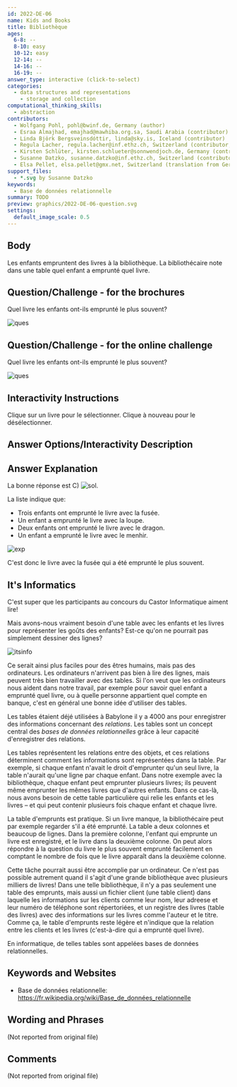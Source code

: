 ```yaml
---
id: 2022-DE-06
name: Kids and Books
title: Bibliothèque
ages:
  6-8: --
  8-10: easy
  10-12: easy
  12-14: --
  14-16: --
  16-19: --
answer_type: interactive (click-to-select)
categories:
  - data structures and representations
    - storage and collection
computational_thinking_skills:
  - abstraction
contributors:
  - Wolfgang Pohl, pohl@bwinf.de, Germany (author)
  - Esraa Almajhad, emajhad@mawhiba.org.sa, Saudi Arabia (contributor)
  - Linda Björk Bergsveinsdóttir, linda@sky.is, Iceland (contributor)
  - Regula Lacher, regula.lacher@inf.ethz.ch, Switzerland (contributor, translation from English into German)
  - Kirsten Schlüter, kirsten.schlueter@sonnwendjoch.de, Germany (contributor)
  - Susanne Datzko, susanne.datzko@inf.ethz.ch, Switzerland (contributor, graphics)
  - Elsa Pellet, elsa.pellet@gmx.net, Switzerland (translation from German into French)
support_files:
  - *.svg by Susanne Datzko
keywords:
  - Base de données relationnelle
summary: TODO
preview: graphics/2022-DE-06-question.svg
settings:
  default_image_scale: 0.5
---
```


[exp]: graphics/2022-DE-06-explanation.svg "Explication"
[itsinfo]: graphics/2022-DE-06-itsinformatics.svg "It's Informatics"
[ques]: graphics/2022-DE-06-question.svg "Question"
[sol]: graphics/2022-DE-06-solution.svg "Solution"

## Body

Les enfants empruntent des livres à la bibliothèque. La bibliothécaire note dans une table quel enfant a emprunté quel livre.

## Question/Challenge - for the brochures

Quel livre les enfants ont-ils emprunté le plus souvent?

![ques]


## Question/Challenge - for the online challenge

Quel livre les enfants ont-ils emprunté le plus souvent?

![ques]


## Interactivity Instructions

Clique sur un livre pour le sélectionner. Clique à nouveau pour le désélectionner.

## Answer Options/Interactivity Description

<!-- empty -->


## Answer Explanation

La bonne réponse est C) ![sol].

La liste indique que:
 - Trois enfants ont emprunté le livre avec la fusée.
 - Un enfant a emprunté le livre avec la loupe.
 - Deux enfants ont emprunté le livre avec le dragon.
 - Un enfant a emprunté le livre avec le menhir.

![exp]

C'est donc le livre avec la fusée qui a été emprunté le plus souvent.


## It's Informatics

C'est super que les participants au concours du Castor Informatique aiment lire! 

Mais avons-nous vraiment besoin d'une table avec les enfants et les livres pour représenter les goûts des enfants? Est-ce qu'on ne pourrait pas simplement dessiner des lignes?

![itsinfo]

Ce serait ainsi plus faciles pour des êtres humains, mais pas des ordinateurs. Les ordinateurs n'arrivent pas bien à lire des lignes, mais peuvent très bien travailler avec des tables. Si l'on veut que les ordinateurs nous aident dans notre travail, par exemple pour savoir quel enfant a emprunté quel livre, ou à quelle personne appartient quel compte en banque, c'est en général une bonne idée d'utiliser des tables.

Les tables étaient déjé utilisées à Babylone il y a 4000 ans pour enregistrer des informations concernant des _relations_.  Les tables sont un concept central des _bases de données relationnelles_ grâce à leur capacité d'enregistrer des relations.

Les tables représentent les relations entre des objets, et ces relations déterminent comment les informations sont représentées dans la table. Par exemple, si chaque enfant n'avait le droit d'emprunter qu'un seul livre, la table n'aurait qu'une ligne par chaque enfant. Dans notre exemple avec la bibliothèque, chaque enfant peut emprunter plusieurs livres; ils peuvent même emprunter les mêmes livres que d'autres enfants. Dans ce cas-là, nous avons besoin de cette table particulière qui relie les enfants et les livres – et qui peut contenir plusieurs fois chaque enfant et chaque livre.

La table d'emprunts est pratique. Si un livre manque, la bibliothécaire peut par exemple regarder s'il a été emprunté. La table a deux colonnes et beaucoup de lignes. Dans la première colonne, l'enfant qui emprunte un livre est enregistré, et le livre dans la deuxième colonne. On peut alors répondre à la question du livre le plus souvent emprunté facilement en comptant le nombre de fois que le livre apparaît dans la deuxième colonne.

Cette tâche pourrait aussi être accomplie par un ordinateur. Ce n'est pas possible autrement quand il s'agit d'une grande bibliothèque avec plusieurs milliers de livres! Dans une telle bibliothèque, il n'y a pas seulement une table des emprunts, mais aussi un fichier client (une table client) dans laquelle les informations sur les clients comme leur nom, leur adreese et leur numéro de téléphone sont répertoriées, et un registre des livres (table des livres) avec des informations sur les livres comme l'auteur et le titre. Comme ça, le table d'emprunts reste légère et n'indique que la relation entre les clients et les livres (c'est-à-dire qui a emprunté quel livre).

En informatique, de telles tables sont appelées bases de données relationnelles.

## Keywords and Websites

 - Base de données relationnelle: https://fr.wikipedia.org/wiki/Base_de_données_relationnelle


## Wording and Phrases

(Not reported from original file)


## Comments

(Not reported from original file)
